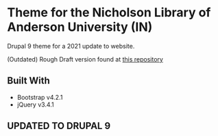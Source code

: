 # Theme for the Nicholson Library of Anderson University (IN)
Drupal 9 theme for a 2021 update to website.

(Outdated) Rough Draft version found at [this repository](https://github.com/NicLib/site-rough-draft)

## Built With
* Bootstrap v4.2.1
* jQuery v3.4.1


## UPDATED TO DRUPAL 9
